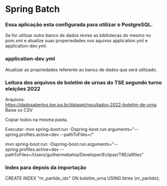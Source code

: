 # Spring Batch

### Essa aplicação esta configurada para utilizar o PostgreSQL.   
Se for utilizar outro banco de dados revise as bibliotecas do mesmo no pom.xml e atualize suas properiedades nos aquivos application.yml e application-dev.yml.

### application-dev.yml
Atualizar as propriedades referente ao banco de dados que será utilizado.

### Leitura dos arquivos de boletim de urnas do TSE segundo turno eleições 2022

Arquivos:   
https://dadosabertos.tse.jus.br/dataset/resultados-2022-boletim-de-urna   
Baixe os CSV   

Copiar todos na mesma pasta.


Executar:
mvn spring-boot:run -Dspring-boot.run.arguments="--spring.profiles.active=dev --pathToFiles=/<PATH>"

mvn spring-boot:run -Dspring-boot.run.arguments="--spring.profiles.active=dev --pathToFiles=/Users/guilhermebahia/Developer/Eclipse/TRE/allfiles"


### Index para depois da importação
CREATE INDEX "nr_partido_idx" ON boletim_urna USING btree (nr_partido);